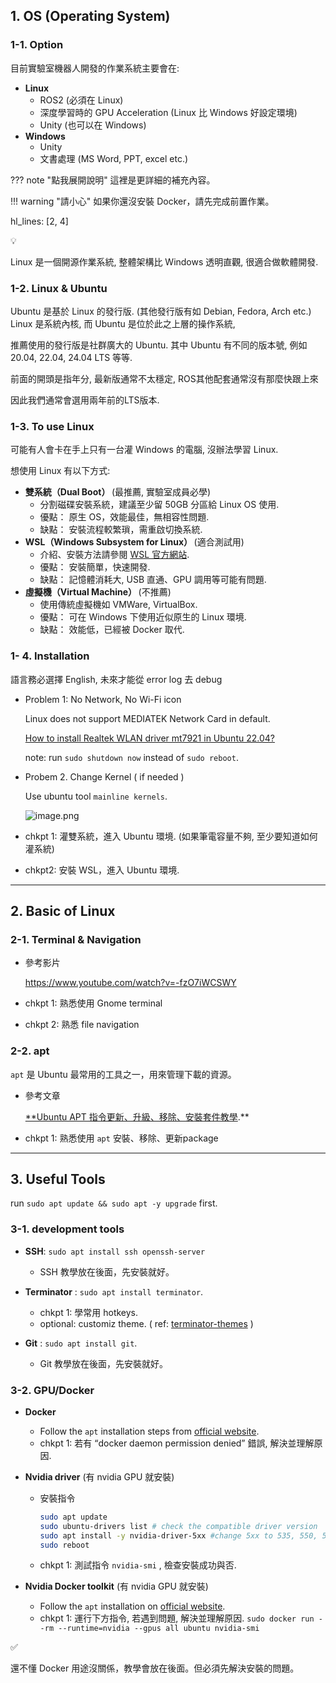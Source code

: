 ## 1. OS (Operating System)

### 1-1. Option

目前實驗室機器人開發的作業系統主要會在:

- **Linux**
    - ROS2 (必須在 Linux)
    - 深度學習時的 GPU Acceleration (Linux 比 Windows 好設定環境)
    - Unity (也可以在 Windows)
- **Windows**
    - Unity
    - 文書處理 (MS Word, PPT, excel etc.)

??? note "點我展開說明"
    這裡是更詳細的補充內容。

!!! warning "請小心"
    如果你還沒安裝 Docker，請先完成前置作業。
    
hl_lines: [2, 4]

<aside>
💡

Linux 是一個開源作業系統, 整體架構比 Windows 透明直觀, 很適合做軟體開發.

</aside>

### 1-2. Linux & Ubuntu

Ubuntu 是基於 Linux 的發行版. (其他發行版有如 Debian, Fedora, Arch etc.)
Linux 是系統內核, 而 Ubuntu 是位於此之上層的操作系統, 

推薦使用的發行版是社群廣大的 Ubuntu.
其中 Ubuntu 有不同的版本號, 例如 20.04, 22.04, 24.04 LTS 等等.

前面的開頭是指年分, 最新版通常不太穩定,
ROS其他配套通常沒有那麼快跟上來

因此我們通常會選用兩年前的LTS版本. 

### 1-3. To use Linux

可能有人會卡在手上只有一台灌 Windows 的電腦, 沒辦法學習 Linux.

想使用 Linux 有以下方式:

- **雙系統（Dual Boot）** (最推薦, 實驗室成員必學)
    - 分割磁碟安裝系統，建議至少留 50GB 分區給 Linux OS 使用.
    - 優點： 原生 OS，效能最佳，無相容性問題.
    - 缺點： 安裝流程較繁瑣，需重啟切換系統.
- **WSL（Windows Subsystem for Linux）** (適合測試用)
    - 介紹、安裝方法請參閱 [WSL 官方網站](https://learn.microsoft.com/zh-tw/windows/wsl/).
    - 優點： 安裝簡單，快速開發.
    - 缺點： 記憶體消耗大, USB 直通、GPU 調用等可能有問題.
- **虛擬機（Virtual Machine）** (不推薦)
    - 使用傳統虛擬機如 VMWare, VirtualBox.
    - 優點： 可在 Windows 下使用近似原生的 Linux 環境.
    - 缺點： 效能低，已經被 Docker 取代.

### 1- 4. Installation

語言務必選擇 English, 未來才能從 error log 去 debug

- Problem 1: No Network, No Wi-Fi icon
    
    Linux does not support MEDIATEK Network Card in default.
    
    [How to install Realtek WLAN driver mt7921 in Ubuntu 22.04?](https://askubuntu.com/questions/1464480/how-to-install-realtek-wlan-driver-mt7921-in-ubuntu-22-04)
    
    note: run `sudo shutdown now` instead of `sudo reboot`.
    
- Probem 2. Change Kernel ( if needed )
    
    Use ubuntu tool `mainline kernels`.
    
    ![image.png](https://prod-files-secure.s3.us-west-2.amazonaws.com/850cf3ad-dc94-4a1d-bc3f-7cb537c9851b/a50d65f1-058f-455e-a9f1-0ec2b5ed9407/image.png)
    

- chkpt 1: 灌雙系統，進入 Ubuntu 環境. (如果筆電容量不夠, 至少要知道如何灌系統)
- chkpt2: 安裝 WSL，進入 Ubuntu 環境.

---

## 2. Basic of Linux

### 2-1. Terminal & Navigation

- 參考影片
    
    https://www.youtube.com/watch?v=-fzO7iWCSWY
    
- chkpt 1:  熟悉使用 Gnome terminal
- chkpt 2:  熟悉 file navigation

### 2-2. apt

`apt` 是 Ubuntu 最常用的工具之一，用來管理下載的資源。

- 參考文章
    
     [**Ubuntu APT 指令更新、升級、移除、安裝套件教學](https://www.tokfun.net/os/linux/install-remove-linux-software-using-apt-command/).**
    

- chkpt 1: 熟悉使用 `apt` 安裝、移除、更新package

---

## 3. Useful Tools

run `sudo apt update && sudo apt -y upgrade` first.  

### 3-1. development tools

- **SSH**: `sudo apt install ssh openssh-server`
    - SSH 教學放在後面，先安裝就好。
    
- **Terminator** : `sudo apt install terminator`.
    - chkpt 1: 學常用 hotkeys.
    - optional: customiz theme. ( ref: [terminator-themes](https://github.com/EliverLara/terminator-themes) )
        
        
- **Git** : `sudo apt install git`.
    - Git 教學放在後面，先安裝就好。

### 3-2. GPU/Docker

- **Docker**
    - Follow the `apt` installation steps from [official website](https://docs.docker.com/engine/install/ubuntu/).
    - chkpt 1: 若有 “docker daemon permission denied” 錯誤, 解決並理解原因.
        
        
- **Nvidia driver** (有 nvidia GPU 就安裝)
    - 安裝指令
        
        ```bash
        sudo apt update
        sudo ubuntu-drivers list # check the compatible driver version
        sudo apt install -y nvidia-driver-5xx #change 5xx to 535, 550, 555 …
        sudo reboot
        ```
        
    - chkpt 1: 測試指令 `nvidia-smi` , 檢查安裝成功與否.
        
        
- **Nvidia Docker toolkit** (有 nvidia GPU 就安裝)
    - Follow the `apt` installation on [official website](https://docs.nvidia.com/datacenter/cloud-native/container-toolkit/latest/install-guide.html).
    - chkpt 1: 運行下方指令, 若遇到問題,  解決並理解原因.
    `sudo docker run --rm --runtime=nvidia --gpus all ubuntu nvidia-smi`

<aside>
✅

還不懂 Docker 用途沒關係，教學會放在後面。但必須先解決安裝的問題。

</aside>